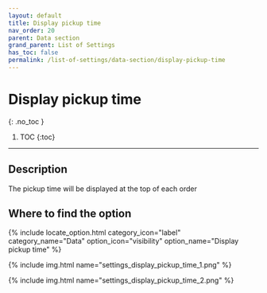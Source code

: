 ```yaml
---
layout: default
title: Display pickup time
nav_order: 20
parent: Data section
grand_parent: List of Settings
has_toc: false
permalink: /list-of-settings/data-section/display-pickup-time
---
```


# Display pickup time
{: .no_toc }

1. TOC
{:toc}

---

## Description
The pickup time will be displayed at the top of each order

## Where to find the option
{% include locate_option.html category_icon="label" category_name="Data" option_icon="visibility" option_name="Display pickup time" %}

{% include img.html name="settings_display_pickup_time_1.png" %}

{% include img.html name="settings_display_pickup_time_2.png" %}
